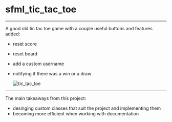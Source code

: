 # sfml_tic_tac_toe
---

A good old tic tac toe game with a couple useful buttons and features added:
- reset score
- reset board
- add a custom username
- notifying if there was a win or a draw

  ![tic_tac_toe](https://github.com/user-attachments/assets/c2ba945d-e7ed-4602-8b79-f396ecfc9e53)
---

The main takeaways from this project:
- desinging custom classes that suit the project and implementing them
- becoming more efficient when working with documentation
